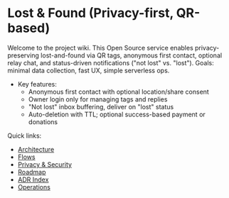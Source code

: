 # Lost & Found (Privacy-first, QR-based)

Welcome to the project wiki. This Open Source service enables privacy-preserving lost-and-found via QR tags, anonymous first contact, optional relay chat, and status-driven notifications ("not lost" vs. "lost"). Goals: minimal data collection, fast UX, simple serverless ops.

- Key features:
  - Anonymous first contact with optional location/share consent
  - Owner login only for managing tags and replies
  - "Not lost" inbox buffering, deliver on "lost" status
  - Auto-deletion with TTL; optional success-based payment or donations

Quick links:
- [Architecture](Architecture)
- [Flows](Flows)
- [Privacy & Security](Privacy-Security)
- [Roadmap](Roadmap)
- [ADR Index](ADR-Index)
- [Operations](Operations)